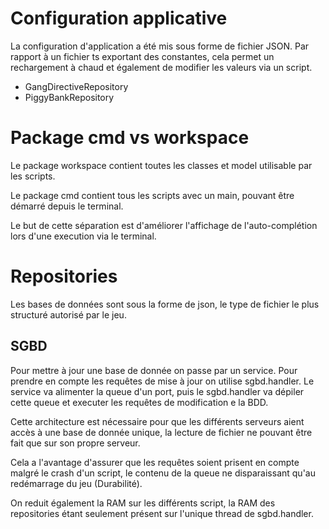 # Configuration applicative

La configuration d'application a été mis sous forme de fichier JSON.
Par rapport à un fichier ts exportant des constantes, cela permet un rechargement à chaud et également de modifier les valeurs via un script.

- GangDirectiveRepository
- PiggyBankRepository

# Package cmd vs workspace

Le package workspace contient toutes les classes et model utilisable par les scripts.

Le package cmd contient tous les scripts avec un main, pouvant être démarré depuis le terminal.

Le but de cette séparation est d'améliorer l'affichage de l'auto-complétion lors d'une execution via le terminal.

# Repositories

Les bases de données sont sous la forme de json, le type de fichier le plus structuré autorisé par le jeu.

## SGBD

Pour mettre à jour une base de donnée on passe par un service.
Pour prendre en compte les requêtes de mise à jour on utilise sgbd.handler.
Le service va alimenter la queue d'un port, puis le sgbd.handler va dépiler cette queue et executer les requêtes de modification e la BDD.

Cette architecture est nécessaire pour que les différents serveurs aient accès à une base de donnée unique, la lecture de fichier ne pouvant être fait que sur son propre serveur.

Cela a l'avantage d'assurer que les requêtes soient prisent en compte malgré le crash d'un script, le contenu de la queue ne disparaissant qu'au redémarrage du jeu (Durabilité).

On reduit également la RAM sur les différents script, la RAM des repositories étant seulement présent sur l'unique thread de sgbd.handler.
